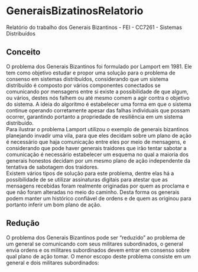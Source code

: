 # GeneraisBizatinosRelatorio
Relatório do trabalho dos Generais Bizantinos - FEI - CC7261 - Sistemas Distribuídos  

## Conceito
O problema dos Generais Bizantinos foi formulado por Lamport em 1981. Ele tem como objetivo estudar e propor uma solução para o problema de consenso em sistemas distribuídos, considerando que um sistema distribuído é composto por vários componentes conectados se comunicando por mensagens entre si existe a possibilidade de que algum, ou vários, destes nós falhem ou até mesmo comem a agir contra o objetivo do sistema. A ideia do algoritmo é estabelecer uma forma em que o sistema continue operando corretamente apesar das falhas individuais que possam ocorrer, garantindo portanto a propriedade de resiliência em um sistema distribuído.<br>
Para ilustrar o problema Lamport utilizou o exemplo de generais bizantinos planejando invadir uma vila, para que eles decidam sobre um plano de ação é necessário que haja comunicação entre eles por meio de mensagens, e considerando que pode haver generais traidores que irão tentar sabotar a comunicação é necessário estabelecer um esquema no qual a maioria dos generais honestos decidam por um mesmo plano de ação independente da tentativa de sabotagem dos traidores.<br>
Existem vários tipos de solução para este problema, dentre elas há a possibilidade de se utilizar assinaturas digitais para atestar que as mensagens recebidas foram realmente originadas por quem as proclama e que não foram alteradas no meio do caminho. Desta forma os generais podem manter um histórico confiável de ordens e de quem as originou para portanto inferir um bom plano de ação.<br>
  
## Redução
O problema dos Generais Bizantinos pode ser “reduzido” ao problema de um general se comunicando com seus militares subordinados, o general envia ordens e os militares subordinados devem entrar em consenso sobre qual plano de ação tomar. O menor escopo deste problema consiste em um general e dois militares subordinados:

